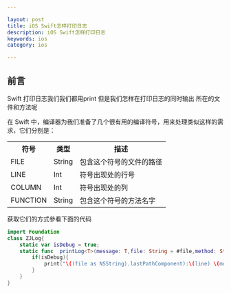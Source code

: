 ```yaml
---

layout: post
title: iOS Swift怎样打印日志
description: iOS Swift怎样打印日志
keywords: ios
category: ios

---
```


## 前言

Swift 打印日志我们我们都用print 但是我们怎样在打印日志的同时输出 所在的文件和方法呢 

在 Swift 中，编译器为我们准备了几个很有用的编译符号，用来处理类似这样的需求，它们分别是：

<table>
    <tr><th>符号</th><th>类型</th><th>描述</th></tr>
    <tr><td> FILE </td><td> String </td><td>包含这个符号的文件的路径</td></tr>
    <tr><td> LINE </td><td> Int </td><td>符号出现处的行号</td></tr>
    <tr><td> COLUMN </td><td> Int </td><td>符号出现处的列</td></tr>
    <tr><td> FUNCTION </td><td> String </td><td>包含这个符号的方法名字</td></tr>
</table>

获取它们的方式參看下面的代码

```swift
import Foundation
class ZJLog{
    static var isDebug = true;
    static func  printLog<T>(message: T,file: String = #file,method: String = #function,line: Int = #line){
        if(isDebug){
            print("\((file as NSString).lastPathComponent):\(line) \(method): \(message)")
        }
    }
}
```